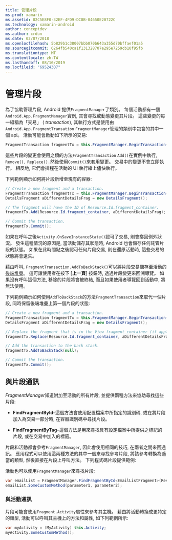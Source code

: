 ```yaml
---
title: 管理片段
ms.prod: xamarin
ms.assetid: 02C5E8F0-32EF-4FD9-DC8B-04650E20722C
ms.technology: xamarin-android
author: conceptdev
ms.author: crdun
ms.date: 02/07/2018
ms.openlocfilehash: 5b829b1c38007bbb070b643a355d70bffaef01a5
ms.sourcegitcommit: 6264fb540ca1f131328707e295e7259cb10f95fb
ms.translationtype: MT
ms.contentlocale: zh-TW
ms.lasthandoff: 08/16/2019
ms.locfileid: "69524307"
---
```

# <a name="managing-fragments"></a>管理片段

為了協助管理片段, Android 提供`FragmentManager`了類別。 每個活動都有一個`Android.App.FragmentManager`實例, 其會尋找或動態變更其片段。 這些變更的每一組稱為「交易」 ( *transaction*), 其執行方式是使用由`Android.App.FragmentTransation` `FragmentManager`管理的類別中包含的其中一個 api。 活動可能會啟動如下所示的交易:

```csharp
FragmentTransaction fragmentTx = this.FragmentManager.BeginTransaction();
```

這些片段的變更會使用之類的方法`FragmentTransaction` `Add()`在實例中執行, `Remove(),` `Replace().`然後使用`Commit()`來套用變更。 交易中的變更不會立即執行。
相反地, 它們會排程在活動的 UI 執行緒上儘快執行。

下列範例顯示如何將片段新增至現有的容器:

```csharp
// Create a new fragment and a transaction.
FragmentTransaction fragmentTx = this.FragmentManager.BeginTransaction();
DetailsFragment aDifferentDetailsFrag = new DetailsFragment();

// The fragment will have the ID of Resource.Id.fragment_container.
fragmentTx.Add(Resource.Id.fragment_container, aDifferentDetailsFrag);

// Commit the transaction.
fragmentTx.Commit();
```

如果在呼叫之後`Activity.OnSaveInstanceState()`認可了交易, 則會擲回例外狀況。 發生這種情況的原因是, 當活動儲存其狀態時, Android 也會儲存任何託管片段的狀態。 如果在此時間點之後認可任何片段交易, 則在還原活動時, 這些交易的狀態將會遺失。

藉由呼叫, `FragmentTransaction.AddToBackStack()`可以將片段交易儲存至活動的[後端堆疊](https://developer.android.com/guide/topics/fundamentals/tasks-and-back-stack.html)。 這可讓使用者在按下 [**上一頁**] 按鈕時, 透過片段變更來回溯導覽。 如果沒有呼叫這個方法, 移除的片段將會被終結, 而且如果使用者導覽回到活動中, 將無法使用。

下列範例顯示如何使用`AddToBackStack`的方法`FragmentTransaction`來取代一個片段, 同時保留後端堆疊上第一個片段的狀態:

```csharp
// Create a new fragment and a transaction.
FragmentTransaction fragmentTx = this.FragmentManager.BeginTransaction();
DetailsFragment aDifferentDetailsFrag = new DetailsFragment();

// Replace the fragment that is in the View fragment_container (if applicable).
fragmentTx.Replace(Resource.Id.fragment_container, aDifferentDetailsFrag);

// Add the transaction to the back stack.
fragmentTx.AddToBackStack(null);

// Commit the transaction.
fragmentTx.Commit();
```


## <a name="communicating-with-fragments"></a>與片段通訊

*FragmentManager*知道附加至活動的所有片段, 並提供兩種方法來協助尋找這些片段:

- **FindFragmentById**&ndash;這個方法會使用配置檔案中所指定的識別碼, 或在將片段加入為交易一部分時, 在容器識別碼中尋找片段。

- **FindFragmentByTag**&ndash;這個方法是用來尋找具有設定檔案中所提供之標記的片段, 或在交易中加入的標籤。

片段和活動都會參考`FragmentManager`, 因此會使用相同的技巧, 在兩者之間來回通訊。 應用程式可以使用這兩種方法的其中一個來尋找參考片段, 將該參考轉換為適當的類型, 然後直接在片段上呼叫方法。 下列程式碼片段提供範例:

活動也可以使用`FragmentManager`來尋找片段:

```csharp
var emailList = FragmentManager.FindFragmentById<EmailListFragment>(Resource.Id.email_list_fragment);
emailList.SomeCustomMethod(parameter1, parameter2);
```


### <a name="communicating-with-the-activity"></a>與活動通訊

片段可能會使用`Fragment.Activity`屬性來參考其主機。 藉由將活動轉換成更特定的類型, 活動可以呼叫其主機上的方法和屬性, 如下列範例所示:

```csharp
var myActivity = (MyActivity) this.Activity;
myActivity.SomeCustomMethod();
```
